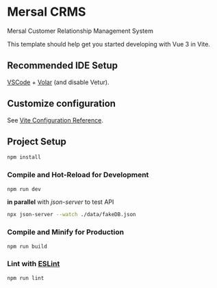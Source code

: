 # Mersal CRMS

Mersal Customer Relationship Management System

This template should help get you started developing with Vue 3 in Vite.

## Recommended IDE Setup

[VSCode](https://code.visualstudio.com/) + [Volar](https://marketplace.visualstudio.com/items?itemName=Vue.volar) (and disable Vetur).

## Customize configuration

See [Vite Configuration Reference](https://vitejs.dev/config/).

## Project Setup

```sh
npm install
```

### Compile and Hot-Reload for Development

```sh
npm run dev
```

**in parallel** with *json-server* to test API

```sh
npx json-server --watch ./data/fakeDB.json
```

### Compile and Minify for Production

```sh
npm run build
```

### Lint with [ESLint](https://eslint.org/)

```sh
npm run lint
```
